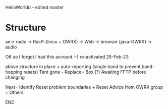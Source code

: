 HelloWorldd - edited master

# Structure

ae-> radio -> RasPi (linux + OWRX) -> Web -> browser (java-OWRX) -> audio

OK so I forgot I had this account :-) re-activated 25-Feb-23

above structure in place + auto-reporting (single band to prevent band-hopping resets)
Tent gone - Replace= Box (?)
Awaiting FFTP before changing

Next= Identify Reset problem boundaries + Reset Advice from OWRX group + Others

END
